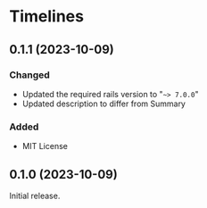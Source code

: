 # Timelines

## 0.1.1 (2023-10-09)
### Changed
- Updated the required rails version to "`~> 7.0.0`"
- Updated description to differ from Summary

### Added
- MIT License
## 0.1.0 (2023-10-09)
Initial release.
